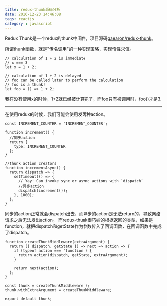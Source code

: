 ```yaml
---
title: redux-thunk源码分析
date: 2016-12-23 14:46:08
tags: reactjs
category : javascript
---
```


Redux Thunk是一个redux的thunk中间件，项目源码[gaearon/redux-thunk](https://github.com/gaearon/redux-thunk)。
<!-- more -->

所谓thunk函数，就是"传名调用"的一种实现策略，实现惰性求值。

    // calculation of 1 + 2 is immediate
    // x === 3
    let x = 1 + 2;

    // calculation of 1 + 2 is delayed
    // foo can be called later to perform the calculation
    // foo is a thunk!
    let foo = () => 1 + 2;

我在没有使用x的时候，1+2就已经被计算完了，而foo只有被调用时，foo()才是3.

___

在使用redux的时候，我们可能会使用发两种action。

    const INCREMENT_COUNTER = 'INCREMENT_COUNTER';

    function increment() {
      //同步action
      return {
        type: INCREMENT_COUNTER
      };
    }

    //thunk action creators
    function incrementAsync() {
      return dispatch => {
        setTimeout(() => {
          // Yay! Can invoke sync or async actions with `dispatch`
          //异步action
          dispatch(increment());
        }, 1000);
      };
    }

同步的action正常就会dispatch出去，而异步的action是无法return的，导致网络请求之后无法发出action。
而redux-thunk很巧妙的根据返回的类型，如果是function，就把dispatch和getState作为参数传入了回调函数，在回调函数中完成了dispatch。

    function createThunkMiddleware(extraArgument) {
      return ({ dispatch, getState }) => next => action => {
        if (typeof action === 'function') {
          return action(dispatch, getState, extraArgument);
        }

        return next(action);
      };
    }

    const thunk = createThunkMiddleware();
    thunk.withExtraArgument = createThunkMiddleware;

    export default thunk;

